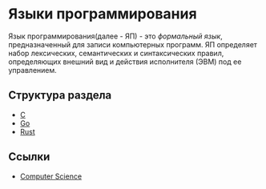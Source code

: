 # Языки программирования

Язык программирования(далее - ЯП) - это *формальный язык*, предназначенный для записи компьютерных программ.
ЯП определяет набор лексических, семантических и синтаксических правил, определяющих внешний вид и действия исполнителя (ЭВМ) под ее управлением.

## Структура раздела
- [C](./c)
- [Go](./go)
- [Rust](./rust)

## Ссылки
- [Computer Science](../README.md)
